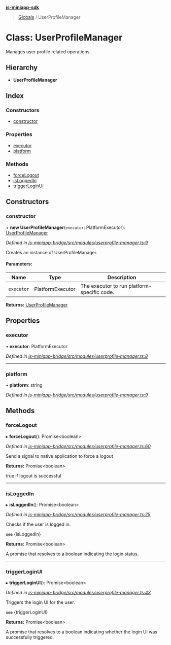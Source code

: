 **[js-miniapp-sdk](../README.md)**

> [Globals](../README.md) / UserProfileManager

# Class: UserProfileManager

Manages user profile related operations.

## Hierarchy

* **UserProfileManager**

## Index

### Constructors

* [constructor](userprofilemanager.md#constructor)

### Properties

* [executor](userprofilemanager.md#executor)
* [platform](userprofilemanager.md#platform)

### Methods

* [forceLogout](userprofilemanager.md#forcelogout)
* [isLoggedIn](userprofilemanager.md#isloggedin)
* [triggerLoginUI](userprofilemanager.md#triggerloginui)

## Constructors

### constructor

\+ **new UserProfileManager**(`executor`: PlatformExecutor): [UserProfileManager](userprofilemanager.md)

*Defined in [js-miniapp-bridge/src/modules/userprofile-manager.ts:9](https://github.com/rakutentech/js-miniapp/blob/759cace/js-miniapp-bridge/src/modules/userprofile-manager.ts#L9)*

Creates an instance of UserProfileManager.

#### Parameters:

Name | Type | Description |
------ | ------ | ------ |
`executor` | PlatformExecutor | The executor to run platform-specific code.  |

**Returns:** [UserProfileManager](userprofilemanager.md)

## Properties

### executor

•  **executor**: PlatformExecutor

*Defined in [js-miniapp-bridge/src/modules/userprofile-manager.ts:8](https://github.com/rakutentech/js-miniapp/blob/759cace/js-miniapp-bridge/src/modules/userprofile-manager.ts#L8)*

___

### platform

•  **platform**: string

*Defined in [js-miniapp-bridge/src/modules/userprofile-manager.ts:9](https://github.com/rakutentech/js-miniapp/blob/759cace/js-miniapp-bridge/src/modules/userprofile-manager.ts#L9)*

## Methods

### forceLogout

▸ **forceLogout**(): Promise\<boolean>

*Defined in [js-miniapp-bridge/src/modules/userprofile-manager.ts:60](https://github.com/rakutentech/js-miniapp/blob/759cace/js-miniapp-bridge/src/modules/userprofile-manager.ts#L60)*

Send a signal to native application to force a logout

**Returns:** Promise\<boolean>

true if logout is successful

___

### isLoggedIn

▸ **isLoggedIn**(): Promise\<boolean>

*Defined in [js-miniapp-bridge/src/modules/userprofile-manager.ts:25](https://github.com/rakutentech/js-miniapp/blob/759cace/js-miniapp-bridge/src/modules/userprofile-manager.ts#L25)*

Checks if the user is logged in.

**`see`** {isLoggedIn}

**Returns:** Promise\<boolean>

A promise that resolves to a boolean indicating the login status.

___

### triggerLoginUI

▸ **triggerLoginUI**(): Promise\<boolean>

*Defined in [js-miniapp-bridge/src/modules/userprofile-manager.ts:43](https://github.com/rakutentech/js-miniapp/blob/759cace/js-miniapp-bridge/src/modules/userprofile-manager.ts#L43)*

Triggers the login UI for the user.

**`see`** {triggerLoginUI}

**Returns:** Promise\<boolean>

A promise that resolves to a boolean indicating whether the login UI was successfully triggered.
